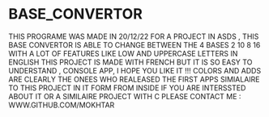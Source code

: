 # BASE_CONVERTOR
THIS PROGRAME WAS MADE IN 20/12/22 FOR A PROJECT IN ASDS , THIS BASE CONVERTOR IS ABLE TO CHANGE BETWEEN THE 4 BASES 2 10 8 16 WITH A LOT OF FEATURES LIKE LOW AND UPPERCASE LETTERS IN ENGLISH
THIS PROJECT IS MADE WITH FRENCH BUT IT IS SO EASY TO UNDERSTAND , CONSOLE APP, I HOPE YOU LIKE IT !!! 
COLORS AND ADDS ARE CLEARLY THE ONEES WHO REALEASED THE FIRST APPS SIMIALAIRE TO THIS PROJECT IN IT FORM FROM INSIDE
IF YOU ARE INTERSSTED ABOUT IT OR A SIMILAIRE PROJECT WITH C PLEASE CONTACT ME : WWW.GITHUB.COM/MOKHTAR 


